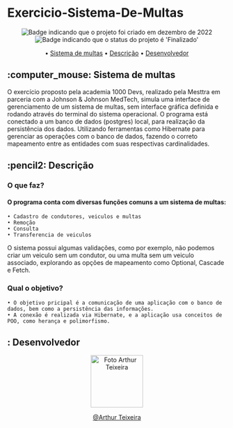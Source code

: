 # Exercicio-Sistema-De-Multas

<p align="center">
    <img alt="Badge indicando que o projeto foi criado em dezembro de 2022" src="https://img.shields.io/badge/Data%20de%20cria%C3%A7%C3%A3o-Dezembro%2F2022-blue">
    <img alt="Badge indicando que o status do projeto é 'Finalizado'" src="https://img.shields.io/badge/Status-Finalizado-green">
</p>

<p align="center">
    • <a href="#SistemaDeMultas">Sistema de multas</a>
    • <a href="#descricao">Descrição</a>
    • <a href="#Desenvolvedor">Desenvolvedor</a>
</p>

<h2 id="SistemaDeMultas"> :computer_mouse: Sistema de multas</h2>

O exercício proposto pela academia 1000 Devs, realizado pela Mesttra em parceria com a Johnson & Johnson MedTech, simula uma interface de gerenciamento de um sistema de multas, sem interface gráfica definida e rodando através do terminal do sistema operacional. O programa está conectado a um banco de dados (postgres) local, para realização da persistência dos dados. Utilizando ferramentas como Hibernate para gerenciar as operações com o banco de dados, fazendo o correto mapeamento entre as entidades com suas respectivas cardinalidades.<br>

<h2 id="descricao">:pencil2: Descrição</h2>

### O que faz?
#### O programa conta com diversas funções comuns a um sistema de multas:
    • Cadastro de condutores, veiculos e multas
    • Remoção
    • Consulta
    • Transferencia de veiculos
O sistema possui algumas validações, como por exemplo, não podemos criar um veiculo sem um condutor, ou uma multa sem um veiculo associado, explorando as opções de mapeamento como Optional, Cascade e Fetch.

### Qual o objetivo?
    • O objetivo pricipal é a comunicação de uma aplicação com o banco de dados, bem como a persistência das informações.
    • A conexão é realizada via Hibernate, e a aplicação usa conceitos de POO, como herança e polimorfismo.
   
<h2 id="Desenvolvedor">: Desenvolvedor</h2>
<p>
<p align="center">
  <a href="https://github.com/ArthurTB8">
    <img width="120px" src="https://avatars.githubusercontent.com/u/107354840?v=4" alt="Foto Arthur Teixeira">
  </a>

<p align="center">
<a href="https://www.linkedin.com/in/arthur-teixeira-8885b1241/">@Arthur Teixeira</a>

</p>
</p>
